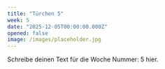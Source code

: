 ```yaml
---
title: "Türchen 5"
week: 5
date: "2025-12-05T00:00:00.000Z"
opened: false
image: /images/placeholder.jpg
---
```


Schreibe deinen Text für die Woche Nummer: 5 hier.
